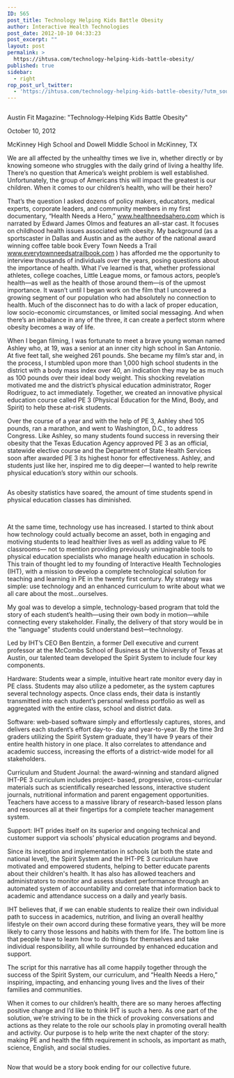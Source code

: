```yaml
---
ID: 565
post_title: Technology Helping Kids Battle Obesity
author: Interactive Health Technologies
post_date: 2012-10-10 04:33:23
post_excerpt: ""
layout: post
permalink: >
  https://ihtusa.com/technology-helping-kids-battle-obesity/
published: true
sidebar:
  - right
rop_post_url_twitter:
  - 'https://ihtusa.com/technology-helping-kids-battle-obesity/?utm_source=ReviveOldPost&utm_medium=social&utm_campaign=ReviveOldPost'
---
```

<div class="page" title="Page 1">
<div class="layoutArea">
<div class="column">

Austin Fit Magazine: "Technology-Helping Kids Battle Obesity"

October 10, 2012

McKinney High School and Dowell Middle School in McKinney, TX

We are all affected by the unhealthy times we live in, whether directly or by knowing someone who struggles with the daily grind of living a healthy life. There’s no question that America’s weight problem is well established. Unfortunately, the group of Americans this will impact the greatest is our children. When it comes to our children’s health, who will be their hero?

<!--more-->

That’s the question I asked dozens of policy makers, educators, medical experts, corporate leaders, and community members in my first documentary, “Health Needs a Hero,” www.healthneedsahero.com which is narrated by Edward James Olmos and features an all-star cast. It focuses on childhood health issues associated with obesity. My background (as a sportscaster in Dallas and Austin and as the author of the national award winning coffee table book Every Town Needs a Trail www.everytownneedsatrailbook.com ) has afforded me the opportunity to interview thousands of individuals over the years, posing questions about the importance of health. What I’ve learned is that, whether professional athletes, college coaches, Little League moms, or famous actors, people’s health—as well as the health of those around them—is of the upmost importance. It wasn’t until I began work on the film that I uncovered a growing segment of our population who had absolutely no connection to health. Much of the disconnect has to do with a lack of proper education, low socio-economic circumstances, or limited social messaging. And when there’s an imbalance in any of the three, it can create a perfect storm where obesity becomes a way of life.

When I began filming, I was fortunate to meet a brave young woman named Ashley who, at 19, was a senior at an inner city high school in San Antonio. At five feet tall, she weighed 261 pounds. She became my film’s star and, in the process, I stumbled upon more than 1,000 high school students in the district with a body mass index over 40, an indication they may be as much as 100 pounds over their ideal body weight. This shocking revelation motivated me and the district’s physical education administrator, Roger Rodriguez, to act immediately. Together, we created an innovative physical education course called PE 3 (Physical Education for the Mind, Body, and Spirit) to help these at-risk students.

Over the course of a year and with the help of PE 3, Ashley shed 105 pounds, ran a marathon, and went to Washington, D.C., to address Congress. Like Ashley, so many students found success in reversing their obesity that the Texas Education Agency approved PE 3 as an official, statewide elective course and the Department of State Health Services soon after awarded PE 3 its highest honor for effectiveness. Ashley, and students just like her, inspired me to dig deeper—I wanted to help rewrite physical education’s story within our schools.

</div>
</div>
<div class="layoutArea">
<div class="column">

As obesity statistics have soared, the amount of time students spend in physical education classes has diminished.

</div>
</div>
</div>
&nbsp;
<div class="page" title="Page 2">
<div class="layoutArea">
<div class="column">

At the same time, technology use has increased. I started to think about how technology could actually become an asset, both in engaging and motiving students to lead healthier lives as well as adding value to PE classrooms— not to mention providing previously unimaginable tools to physical education specialists who manage health education in schools. This train of thought led to my founding of Interactive Health Technologies (IHT), with a mission to develop a complete technological solution for teaching and learning in PE in the twenty first century. My strategy was simple: use technology and an enhanced curriculum to write about what we all care about the most...ourselves.

My goal was to develop a simple, technology-based program that told the story of each student’s health—using their own body in motion—while connecting every stakeholder. Finally, the delivery of that story would be in the "language" students could understand best—technology.

Led by IHT’s CEO Ben Bentzin, a former Dell executive and current professor at the McCombs School of Business at the University of Texas at Austin, our talented team developed the Spirit System to include four key components.

Hardware: Students wear a simple, intuitive heart rate monitor every day in PE class. Students may also utilize a pedometer, as the system captures several technology aspects. Once class ends, their data is instantly transmitted into each student’s personal wellness portfolio as well as aggregated with the entire class, school and district data.

Software: web-based software simply and effortlessly captures, stores, and delivers each student’s effort day-to- day and year-to-year. By the time 3rd graders utilizing the Spirit System graduate, they'll have 9 years of their entire health history in one place. It also correlates to attendance and academic success, increasing the efforts of a district-wide model for all stakeholders.

Curriculum and Student Journal: the award-winning and standard aligned IHT-PE 3 curriculum includes project- based, progressive, cross-curricular materials such as scientifically researched lessons, interactive student journals, nutritional information and parent engagement opportunities. Teachers have access to a massive library of research-based lesson plans and resources all at their fingertips for a complete teacher management system.

Support: IHT prides itself on its superior and ongoing technical and customer support via schools’ physical education programs and beyond.

Since its inception and implementation in schools (at both the state and national level), the Spirit System and the IHT-PE 3 curriculum have motivated and empowered students, helping to better educate parents about their children's health. It has also has allowed teachers and administrators to monitor and assess student performance through an automated system of accountability and correlate that information back to academic and attendance success on a daily and yearly basis.

IHT believes that, if we can enable students to realize their own individual path to success in academics, nutrition, and living an overall healthy lifestyle on their own accord during these formative years, they will be more likely to carry those lessons and habits with them for life. The bottom line is that people have to learn how to do things for themselves and take individual responsibility, all while surrounded by enhanced education and support.

The script for this narrative has all come happily together through the success of the Spirit System, our curriculum, and “Health Needs a Hero,” inspiring, impacting, and enhancing young lives and the lives of their families and communities.

When it comes to our children’s health, there are so many heroes affecting positive change and I’d like to think IHT is such a hero. As one part of the solution, we’re striving to be in the thick of provoking conversations and actions as they relate to the role our schools play in promoting overall health and activity. Our purpose is to help write the next chapter of the story: making PE and health the fifth requirement in schools, as important as math, science, English, and social studies.

</div>
</div>
<div class="layoutArea">
<div class="column">

Now that would be a story book ending for our collective future.

</div>
</div>
</div>